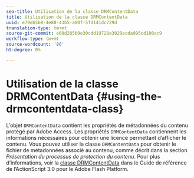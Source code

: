 ```yaml
---
seo-title: Utilisation de la classe DRMContentData
title: Utilisation de la classe DRMContentData
uuid: e79eb5b8-4e88-43b5-a80f-5fd141dc729d
translation-type: tm+mt
source-git-commit: e60d285b9e30cdd19728e3029ecda995cd100ac9
workflow-type: tm+mt
source-wordcount: '86'
ht-degree: 0%

---
```



# Utilisation de la classe DRMContentData {#using-the-drmcontentdata-class}

L&#39;objet `DRMContentData` contient les propriétés de métadonnées du contenu protégé par Adobe Access. Les propriétés `DRMContentData` contiennent les informations nécessaires pour obtenir une licence permettant d’afficher le contenu. Vous pouvez utiliser la classe `DRMContentData` pour obtenir le fichier de métadonnées associé au contenu, comme décrit dans la section *Présentation du processus de protection du contenu*. Pour plus d’informations, voir la [classe DRMContentData](https://help.adobe.com/en_US/FlashPlatform/reference/actionscript/3/flash/net/drm/DRMContentData.html) dans le Guide de référence de l’ActionScript 3.0 pour le Adobe Flash Platform.
